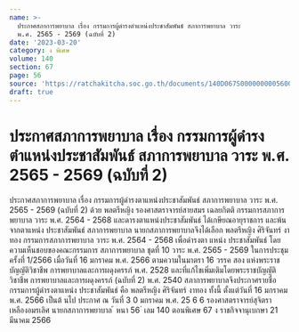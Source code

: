 ```yaml
---
name: >-
  ประกาศสภาการพยาบาล เรื่อง กรรมการผู้ดำรงตำแหน่งประชาสัมพันธ์ สภาการพยาบาล วาระ
  พ.ศ. 2565 - 2569 (ฉบับที่ 2)
date: '2023-03-20'
category: ง พิเศษ
volume: 140
section: 67
page: 56
source: 'https://ratchakitcha.soc.go.th/documents/140D067S0000000005600.pdf'
draft: true
---
```


# ประกาศสภาการพยาบาล เรื่อง กรรมการผู้ดำรงตำแหน่งประชาสัมพันธ์ สภาการพยาบาล วาระ พ.ศ. 2565 - 2569 (ฉบับที่ 2)

ประกาศสภาการพยาบาล เรื่อง กรรมการผู้ดำรงตาแหน่งประชาสัมพันธ์ สภาการพยาบาล วาระ พ.ศ. 2565 - 2569 (ฉบับที่ 2) ด้วย พลตรีหญิง รองศาสตราจารย์สายสมร เฉลยกิตติ กรรมการสภาการพยาบาล วาระ พ.ศ. 2564 - 2568 และดารงตาแหน่งประชาสัมพันธ์ ได้เกษียณอายุราชการ และพ้นจากตาแหน่ง ประชาสัมพันธ์ สภาการพยาบาล นายกสภาการพยาบาลจึงได้เลือก พลตรีหญิง ศิริจันทร์ งาทอง กรรมการสภาการพยาบาล วาระ พ.ศ. 2564 - 2568 เพื่อดำรงตา แหน่ง ประชาสัมพันธ์ โดยความเห็นชอบของคณะกรรมการ สภาการพยาบาล ชุดที่ 10 วาระ พ.ศ. 2565 - 2569 ในการประชุมครั้งที่ 1/2566 เมื่อวันที่ 16 มกราคม พ.ศ. 2566 ตามความในมาตรา 16 วรรค สอง แห่งพระราชบัญญัติวิชาชีพ การพยาบาลและการผดุงครรภ์ พ.ศ. 2528 และที่แก้ไขเพิ่มเติมโดยพระราชบัญญัติวิชาชีพ การพยาบาลและการผดุงครรภ์ (ฉบับที่ 2) พ.ศ. 2540 สภาการพยาบาลจึงประกาศรายชื่อ กรรมการผู้ดำรงตาแหน่ง ประชาสัมพันธ์ คือ พลตรีหญิง ศิริจันทร์ งาทอง ทั้งนี้ ตั้งแต่วันที่ 16 มกราคม พ.ศ. 2566 เป็นต้ นไป ประกาศ ณ วันที่ 3 0 มกราคม พ.ศ. 25 6 6 รองศาสตราจารย์สุจิตรา เหลืองอมรเลิศ นายกสภาการพยาบาล ้ หนา 56 ่ เลม 140 ตอนพิเศษ 67 ง ราชกิจจานุเบกษา 21 มีนาคม 2566
